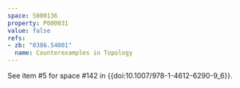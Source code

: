 ```yaml
---
space: S000136
property: P000031
value: false
refs:
- zb: "0386.54001"
  name: Counterexamples in Topology
---
```


See item #5 for space #142 in {{doi:10.1007/978-1-4612-6290-9_6}}.
